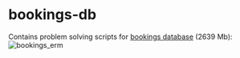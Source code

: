 # bookings-db
Contains problem solving scripts for [bookings database](https://github.com/alex97iv/bookings-db/blob/main/bookings_desc.pdf) (2639 Mb):
![bookings_erm](https://github.com/alex97iv/bookings-db/blob/main/bookings_erm.png)
